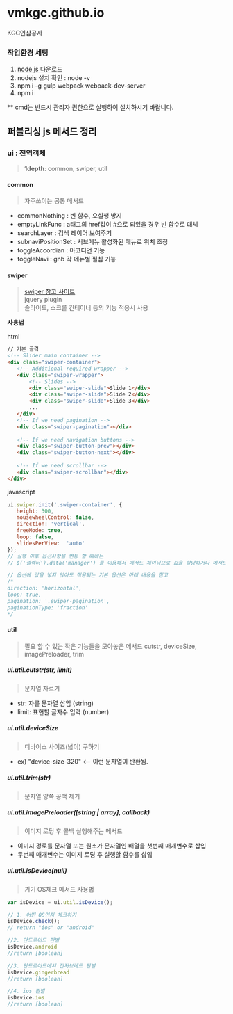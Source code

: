 # vmkgc.github.io
KGC인삼공사


### 작업환경 세팅

1. [node.js 다운로드](https://nodejs.org/ko/)
2. nodejs 설치 확인 : node -v
3. npm i -g gulp webpack webpack-dev-server
4. npm i

** cmd는 반드시 관리자 권한으로 실행하여 설치하시기 바랍니다.


## 퍼블리싱 js 메서드 정리
### ui : 전역객체
> **1depth**: common, swiper, util

#### common
> 자주쓰이는 공통 메서드  

- commonNothing : 빈 함수, 오실행 방지
- emptyLinkFunc : a태그의 href값이 #으로 되있을 경우 빈 함수로 대체
- searchLayer : 검색 레이어 보여주기
- subnaviPositionSet : 서브메뉴 활성화된 메뉴로 위치 조정
- toggleAccordian : 아코디언 기능
- toggleNavi : gnb 각 메뉴별 펼침 기능

#### swiper
> [swiper 참고 사이트](http://idangero.us/swiper/demos/#.WGSV1LaLRhF)  
> jquery plugin  
> 슬라이드, 스크롤 컨테이너 등의 기능 적용시 사용  


 **사용법**
 
 html
 ```html
// 기본 골격 
<!-- Slider main container -->
<div class="swiper-container">
    <!-- Additional required wrapper -->
    <div class="swiper-wrapper">
        <!-- Slides -->
        <div class="swiper-slide">Slide 1</div>
        <div class="swiper-slide">Slide 2</div>
        <div class="swiper-slide">Slide 3</div>
        ...
    </div>
    <!-- If we need pagination -->
    <div class="swiper-pagination"></div>
    
    <!-- If we need navigation buttons -->
    <div class="swiper-button-prev"></div>
    <div class="swiper-button-next"></div>
    
    <!-- If we need scrollbar -->
    <div class="swiper-scrollbar"></div>
</div>
 ```
 javascript
 ```js
 ui.swiper.init('.swiper-container', {
    height: 300,
    mousewheelControl: false,
    direction: 'vertical',
    freeMode: true,
    loop: false,
    slidesPerView:  'auto'
});
// 실행 이후 옵션사항을 변동 할 때에는 
// $('셀렉터').data('manager') 를 이용해서 메서드 체이닝으로 값을 할당하거나 메서드를 호출하면 됩니다.

// 옵션에 값을 넣지 않아도 적용되는 기본 옵션은 아래 내용을 참고
/*
direction: 'horizontal',
loop: true,
pagination: '.swiper-pagination',
paginationType: 'fraction'
*/
 ```

#### util
> 필요 할 수 있는 작은 기능들을 모아놓은 메서드
> cutstr, deviceSize, imagePreloader, trim

##### ui.util.cutstr(str, limit)
> 문자열 자르기
- str: 자를 문자열 삽입 (string)
- limit: 표현할 글자수 입력 (number)

##### ui.util.deviceSize
> 디바이스 사이즈(넓이) 구하기
- ex) "device-size-320" <-- 이런 문자열이 반환됨.

##### ui.util.trim(str)
> 문자열 양쪽 공백 제거

##### ui.util.imagePreloader([string | array], callback)
> 이미지 로딩 후 콜백 실행해주는 메서드
- 이미지 경로를 문자열 또는 원소가 문자열인 배열을 첫번째 매개변수로 삽입
- 두번째 매개변수는 이미지 로딩 후 실행할 함수를 삽입

##### ui.util.isDevice(null)
> 기기 OS체크 메서드
사용법

```js
var isDevice = ui.util.isDevice();

// 1. 어떤 OS인지 체크하기
isDevice.check();
// return "ios" or "android"

//2. 안드로이드 판별
isDevice.android
//return [boolean]

//3. 안드로이드에서 진저브레드 판별
isDevice.gingerbread
//return [boolean]

//4. ios 판별
isDevice.ios
//return [boolean]
```

